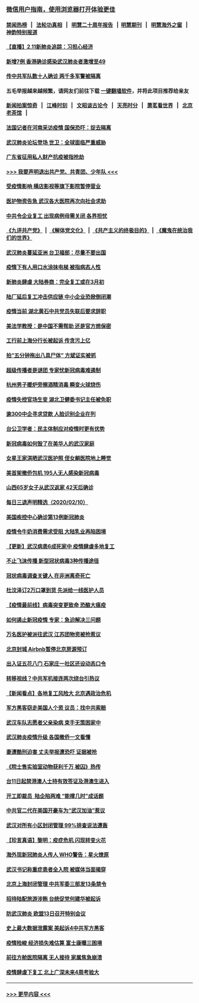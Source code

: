 ### [微信用户指南，使用浏览器打开体验更佳](https://github.com/gfw-breaker/banned-news1/blob/master/indexes/wechat-guide.md?t=0)
#### [禁闻热榜](热点新闻.md?t=0)  &nbsp;&nbsp;|&nbsp;&nbsp; [法轮功真相](https://github.com/gfw-breaker/truth/blob/master/README.md?t=0) &nbsp;&nbsp;|&nbsp;&nbsp; [明慧二十周年报告](https://github.com/gfw-breaker/mh-reports/blob/master/README.md?t=0) &nbsp;&nbsp;|&nbsp;&nbsp;[明慧期刊](https://github.com/gfw-breaker/mh-qikan) &nbsp;&nbsp;|&nbsp;&nbsp; [明慧海外之窗](https://github.com/gfw-breaker/mh-news/blob/master/README.md?t=0) &nbsp;&nbsp;|&nbsp;&nbsp; [神韵特别报道](https://github.com/gfw-breaker/mh-news/blob/master/shenyun.md?t=0)
#### [【直播】2.11新肺炎追踪：习担心经济](../pages/nsc413/n11861169.md?t=02112302) 
#### [新增7例 香港确诊感染武汉肺炎者激增至49](../pages/nsc413/n11861098.md?t=02112302) 
#### [传中共军队数十人确诊 两千多军警被隔离](../pages/nsc413/n11860992.md?t=02112302) 
#### 五毛举报越来越频繁，请网友们前往下载 [一键翻墙软件](https://github.com/gfw-breaker/ssr-accounts)，并将此项目推荐给亲友
#### [新闻拍案惊奇](https://github.com/gfw-breaker/banned-news1/blob/master/pages/link4.md) &nbsp;&nbsp;|&nbsp;&nbsp; [江峰时刻](https://github.com/gfw-breaker/banned-news1/blob/master/pages/link4.md) &nbsp;&nbsp;|&nbsp;&nbsp; [文昭谈古论今](https://github.com/gfw-breaker/banned-news1/blob/master/pages/link4.md) &nbsp;&nbsp;|&nbsp;&nbsp; [天亮时分](https://github.com/gfw-breaker/banned-news1/blob/master/pages/link4.md) &nbsp;&nbsp;|&nbsp;&nbsp; [萧茗看世界](https://github.com/gfw-breaker/banned-news1/blob/master/pages/link4.md) &nbsp;&nbsp;|&nbsp;&nbsp; [北京老茶馆](https://github.com/gfw-breaker/banned-news1/blob/master/pages/link4.md) &nbsp;&nbsp;|&nbsp;&nbsp; 
#### [法国记者在河南采访疫情 国保恐吓：捉去隔离](../pages/nsc413/n11860742.md?t=02112302) 
#### [武汉肺炎论坛登场 世卫：全球面临严重威胁](../pages/nsc413/n11860999.md?t=02112302) 
#### [广东省征用私人财产抗疫被指抢劫](../pages/nsc413/n11860913.md?t=02112302) 
#### [>>> 我要声明退出共产党、共青团、少年队 <<<](https://github.com/begood0513/goodnews/blob/master/quit/letter.md) 
#### [受疫情影响 横店影视等旗下影院暂停营业](../pages/nsc413/n11860921.md?t=02112302) 
#### [医护物资告急 武汉各大医院再次向社会求助](../pages/nsc413/n11860729.md?t=02112302) 
#### [中共令企业复工 出现病例毋需关闭 各界担忧](../pages/nsc413/n11860563.md?t=02112302) 
#### [《九评共产党》](https://github.com/begood0513/9ping.md/blob/master/README.md) &nbsp;|&nbsp; [《解体党文化》](../../../../jtdwh.md/blob/master/README.md)  &nbsp;|&nbsp; [《共产主义的终极目的》](../../../../gczydzjmd.md/blob/master/README.md) &nbsp;|&nbsp; [《魔鬼在统治我们的世界》](../../../../mgztzwmdsj.md/blob/master/README.md) 
#### [武汉肺炎蔓延亚洲 台卫福部：尽量不要出国](../pages/nsc413/n11860586.md?t=02112302) 
#### [疫情下有人用口水涂抹电梯 被指病态人性](../pages/nsc413/n11860618.md?t=02112302) 
#### [新肺炎肆虐 大陆券商：完全复工或在3月初](../pages/nsc413/n11860445.md?t=02112302) 
#### [陆厂延后复工冲击供应链 中小企业恐掀倒闭潮](../pages/nsc413/n11859772.md?t=02112302) 
#### [疫情当前 湖北黄石中共党员失联后要求辞职](../pages/nsc413/n11860118.md?t=02112302) 
#### [美法学教授：是中国不需帮助 还是官方想保密](../pages/nsc413/n11859492.md?t=02112302) 
#### [工行前上海分行长被起诉 传贪污上亿](../pages/nsc413/n11860139.md?t=02112302) 
#### [拍“五分钟拖出八具尸体” 方斌证实被抓](../pages/nsc413/n11860090.md?t=02112302) 
#### [超级传播者是谜团 专家忧新冠病毒难遏制](../pages/nsc413/n11859686.md?t=02112302) 
#### [杭州男子暖炉旁擦酒精消毒 瞬变火球烧伤](../pages/nsc413/n11860071.md?t=02112302) 
#### [疫情失控官场生变 湖北卫健委书记主任被免职](../pages/nsc413/n11859848.md?t=02112302) 
#### [逾300中企寻求贷款 人脸识别企业在列](../pages/nsc413/n11860100.md?t=02112302) 
#### [台公卫学者：民主体制应对疫情时更有优势](../pages/nsc413/n11860023.md?t=02112302) 
#### [新冠病毒如何毁了在美华人的武汉家庭](../pages/nsc413/n11859524.md?t=02112302) 
#### [女星王家淇晒武汉医护照 侄女躺医院地上睡觉](../pages/nsc413/n11859756.md?t=02112302) 
#### [美首架撤侨包机 195人无人感染新冠病毒](../pages/nsc413/n11859908.md?t=02112302) 
#### [山西65岁女子从武汉返家 42天后确诊](../pages/nsc413/n11859912.md?t=02112302) 
#### [每日三退声明精选（2020/02/10）](../pages/nsc413/n11860031.md?t=02112302) 
#### [美国疾控中心确诊第13例新冠肺炎](../pages/nsc413/n11859966.md?t=02112302) 
#### [疫情令牛奶消费需求受阻 大陆乳业再陷困境](../pages/nsc413/n11859859.md?t=02112302) 
#### [【更新】武汉病患6成死家中 疫情肆虐多地复工](../pages/nsc413/n11801312.md?t=02112302) 
#### [不止飞沫传播 新型冠状病毒3种传播途径](../pages/nsc413/n11859060.md?t=02112302) 
#### [冠状病毒调查关键人 在非洲离奇死亡](../pages/nsc413/n11859798.md?t=02112302) 
#### [杜汶泽订2万口罩到货 先派给一线医护人员](../pages/nsc413/n11859214.md?t=02112302) 
#### [【疫情最前线】病毒突变更致命 恐酿大瘟疫](../pages/nsc413/n11859604.md?t=02112302) 
#### [如何遏止新冠疫情 专家：急迫解决三问题](../pages/nsc413/n11859685.md?t=02112302) 
#### [万名医护被派往武汉 江苏团物资被抢惹议](../pages/nsc413/n11859585.md?t=02112302) 
#### [北京封城 Airbnb暂停北京房源预订](../pages/nsc413/n11859659.md?t=02112302) 
#### [出入证五花八门 石家庄一社区还设动态口令](../pages/nsc413/n11859510.md?t=02112302) 
#### [转移视线？中共军机接连两次绕台引热议](../pages/nsc413/n11859346.md?t=02112302) 
#### [【新闻看点】各地复工风险大 北京遇政治危机](../pages/nsc413/n11859164.md?t=02112302) 
#### [军方黑客窃走美国人个资 议员：找中共索赔](../pages/nsc413/n11859371.md?t=02112302) 
#### [武汉车队志愿者父亲染病 束手无策困家中](../pages/nsc413/n11859117.md?t=02112302) 
#### [武汉肺炎疫情升级 各国撤侨一文看懂](../pages/nsc413/n11859313.md?t=02112302) 
#### [妻遭酷刑迫害 丈夫举报遭恐吓 证据被抢](../pages/nsc413/n11858478.md?t=02112302) 
#### [《院士售实验室动物获利千万 被囚》热传](../pages/nsc413/n11859316.md?t=02112302) 
#### [台11日起禁港澳人士持有效签证及港澳生进入](../pages/nsc413/n11858423.md?t=02112302) 
#### [开工即裁员  陆企陷两难 “能撑几时”成话题](../pages/nsc413/n11859127.md?t=02112302) 
#### [中共官二代在美国开豪车为“武汉加油”惹议](../pages/nsc413/n11859039.md?t=02112302) 
#### [武汉对所有小区封闭管理 99%排查说法遭轰](../pages/nsc413/n11859264.md?t=02112302) 
#### [【珍言真语】黎明：疫症危机 闪现转变火花](../pages/nsc413/n11859199.md?t=02112302) 
#### [海外现新冠肺炎人传人 WHO警告：星火燎原](../pages/nsc413/n11859252.md?t=02112302) 
#### [武汉书记称重症患者全入院 被媒体当面揭穿](../pages/nsc413/n11859218.md?t=02112302) 
#### [北京上海封闭管理 中共军委三部发13条禁令](../pages/nsc413/n11859098.md?t=02112302) 
#### [招待陆配旅游涉贿 台统促党何建华被起诉](../pages/nsc413/n11858696.md?t=02112302) 
#### [防武汉肺炎 欧盟13日召开特别会议](../pages/nsc413/n11859088.md?t=02112302) 
#### [史上最大数据泄露案 美起诉4中共军方黑客](../pages/nsc413/n11859115.md?t=02112302) 
#### [疫情险峻 经济损失难估算 富士康曝三困境](../pages/nsc413/n11859120.md?t=02112302) 
#### [前往方舱医院隔离 无人接待 家属焦急崩溃](../pages/nsc413/n11859068.md?t=02112302) 
#### [疫情肆虐下复工 北上广深未来4周考验大](../pages/nsc413/n11859066.md?t=02112302) 

----
#### [ >>> 更早内容 <<< ](../indexes/nsc413-earlier.md)

